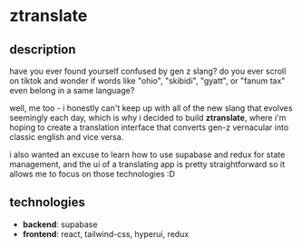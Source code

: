 # ztranslate

## description
have you ever found yourself confused by gen z slang? do you ever scroll on tiktok and wonder if words like "ohio", "skibidi", "gyatt", or "fanum tax" even belong in a same language? 

well, me too - i honestly can't keep up with all of the new slang that evolves seemingly each day, which is why i decided to build **ztranslate**, where i'm hoping to create a translation interface that converts gen-z vernacular into classic english and vice versa.

i also wanted an excuse to learn how to use supabase and redux for state management, and the ui of a translating app is pretty straightforward so it allows me to focus on those technologies :D

## technologies
- **backend**: supabase
- **frontend**: react, tailwind-css, hyperui, redux

